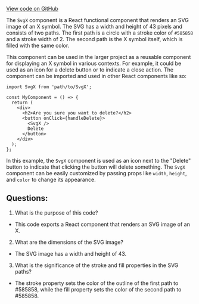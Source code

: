 [View code on GitHub](https://github.com/ergoplatform/ergoweb/components/icons/X.js)

The `SvgX` component is a React functional component that renders an SVG image of an X symbol. The SVG has a width and height of 43 pixels and consists of two paths. The first path is a circle with a stroke color of `#585858` and a stroke width of 2. The second path is the X symbol itself, which is filled with the same color.

This component can be used in the larger project as a reusable component for displaying an X symbol in various contexts. For example, it could be used as an icon for a delete button or to indicate a close action. The component can be imported and used in other React components like so:

```
import SvgX from 'path/to/SvgX';

const MyComponent = () => {
  return (
    <div>
      <h2>Are you sure you want to delete?</h2>
      <button onClick={handleDelete}>
        <SvgX />
        Delete
      </button>
    </div>
  );
};
```

In this example, the `SvgX` component is used as an icon next to the "Delete" button to indicate that clicking the button will delete something. The `SvgX` component can be easily customized by passing props like `width`, `height`, and `color` to change its appearance.
## Questions: 
 1. What is the purpose of this code?
- This code exports a React component that renders an SVG image of an X.

2. What are the dimensions of the SVG image?
- The SVG image has a width and height of 43.

3. What is the significance of the stroke and fill properties in the SVG paths?
- The stroke property sets the color of the outline of the first path to #585858, while the fill property sets the color of the second path to #585858.